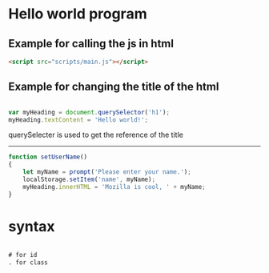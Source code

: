 # Hello world program

## Example for calling the js in html

```html
<script src="scripts/main.js"></script>
```

## Example for changing the title of the html


```js

var myHeading = document.querySelector('h1');
myHeading.textContent = 'Hello world!';
```
querySelecter is used to get the reference of the title

---


```js
function setUserName() 
{
    let myName = prompt('Please enter your name.');
    localStorage.setItem('name', myName);
    myHeading.innerHTML = 'Mozilla is cool, ' + myName;
}
```
# syntax

```css

# for id 
. for class 

```